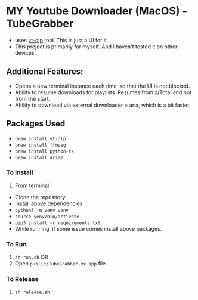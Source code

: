 # MY Youtube Downloader (MacOS) - TubeGrabber

- uses [yt-dlp](https://github.com/yt-dlp/yt-dlp) tool. This is just a UI for it.
- This project is primarily for myself. And I haven't tested it on other devices.

## Additional Features:

- Opens a new terminal instance each time, so that the UI is not blocked.
- Ability to resume downloads for playlists. Resumes from x/Total and not from the start.
- Ability to download via external downloader = aria, which is a bit faster.

## Packages Used

- `brew install yt-dlp`
- `brew install ffmpeg`
- `brew install python-tk`
- `brew install aria2`

### To Install

1. From terminal

- Clone the repository.
- Install above dependencies
- `python3 -m venv venv`
- `source venv/bin/activate`
- `pip3 install -r requirements.txt`
- While running, if some issue comes install above packages.

### To Run

1. `sh run.sh` OR
1. Open `public/TubeGrabber-xx.app` file.

### To Release

1. `sh release.sh`
